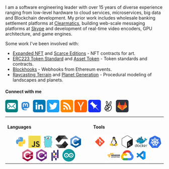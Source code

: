 I am a software engineering leader with over 15 years of diverse experience ranging from low-level hardware to cloud services, microservices, big data and Blockchain development. My prior work includes wholesale banking settlement platforms at [Clearmatics](https://www.clearmatics.com/), building web-scale messaging platforms at [Skype](https://www.skype.com/) and development of real-time video encoders, GPU architecture, and game engines. 

Some work I've been involved with:
- [Expanded NFT](https://github.com/joinzien/expanded-nft) and [Scarce Editions](https://github.com/joinzien/scarce-editions) - NFT contracts for art.
- [ERC223 Token Standard](https://github.com/Dexaran/ERC223-token-standard) and [Asset Token](https://github.com/clearmatics/asset-token) - Token standards and contracts.
- [Blockhooks](https://github.com/EthereumWebhooks/blockhooks) - Webhooks from Ethereum events.
- [Raycasting Terrain](https://github.com/zoenolan/RaycastingFractalTerrain) and [Planet Generation](https://github.com/zoenolan/FractalPlanetGeneration) - Procedural modeling of landscapes and planets.

<h4 align="left">Connect with me</h3>
<p align="left">
<a href="mailto:hello@zoenolan.org" target="blank"><img align="center" src="images/connect/email.svg" alt="zoenolan" height="40" width="40" /></a>
<a href="https://mastodon.social/@zoenolan" target="blank"><img align="center" src="images/connect/mastodon.svg" alt="zoenolan@mastodon.social" height="40" width="40" /></a>
<a href="https://linkedin.com/in/zoenolan" target="blank"><img align="center" src="images/connect/linkedin.svg" alt="zoenolan" height="40" width="40" /></a> 
<a href="https://twitter.com/zoe_nolan" target="blank"><img align="center" src="images/connect/twitter.svg" alt="zoe_nolan" height="40" width="40" /></a>
<a href="http://zoenolan.org/feed/" target="blank"><img align="center" src="images/connect/rss.svg" alt="http://zoenolan.org/feed/" height="40" width="40" /></a>
<a href="https://news.ycombinator.com/user?id=zoenolan" target="blank"><img align="center" src="images/connect/hackernews.svg" alt="https://news.ycombinator.com/user?id=zoenolan" height="40" width="40" /></a>
<a href="https://pinboard.in/u:zoenolan" target="blank"><img align="center" src="images/connect/pinboard.svg" alt="https://pinboard.in/u:zoenolan" height="40" width="40" /></a>
<a href="https://angel.co/u/zoenolan" target="blank"><img align="center" src="images/connect/angellist.svg" alt="https://angel.co/u/zoenolan" height="40" width="40" /></a> 
<a href="https://gitlab.com/zoenolan" target="blank"><img align="center" src="images/connect/gitlab.svg" alt="https://gitlab.com/zoenolan" height="40" width="40" /></a> 
</p>

<table { border: 0px;}>
 <tr>
    <th><h4 align="left">Languages</h4>
        <a href="https://www.python.org" target="_blank" rel="noreferrer"><img src="images/tools/python.svg" alt="python" width="40" height="40"/></a> 
        <a href="https://developer.mozilla.org/en-US/docs/Web/JavaScript" target="_blank" rel="noreferrer"><img src="images/tools/javascript-original.svg" alt="JS" width="40" height="40"/></a> 
        <a href="https://golang.org" target="_blank" rel="noreferrer"><img src="images/tools/go.svg" alt="go" width="40" height="40"/></a> 
        <a href="https://soliditylang.org/" target="_blank" rel="noreferrer"><img src="images/tools/solidity.svg" alt="solidity" width="40" height="40"/></a> 
        <a href="https://www.cprogramming.com/" target="_blank" rel="noreferrer"><img src="images/tools/c-original.svg" alt="C" width="40" height="40"/></a> 
        <a href="https://isocpp.org/" target="_blank" rel="noreferrer"><img src="images/tools/cplusplus-original.svg" alt="C++" width="40" height="40"/></a> 
        <a href="https://learn.microsoft.com/en-us/dotnet/csharp/" target="_blank" rel="noreferrer"><img src="images/tools/csharp-original.svg" alt="C#" width="40" height="40"/></a> 
        <a href="https://pandas.pydata.org/" target="_blank" rel="noreferrer"><img src="images/tools/pandas.svg" alt="pandas" width="40" height="40"/></a>
        <a href="https://www.arduino.cc/" target="_blank" rel="noreferrer"><img src="images/tools/arduino.svg" alt="arduino" width="40" height="40"/></a>    
    </th>
    <th><h4 align="left">Tools</h4>
        <a href="https://git-scm.com/" target="_blank" rel="noreferrer"><img src="images/tools/git.svg" alt="git" width="40" height="40"/></a>
        <a href="https://www.linux.org/" target="_blank" rel="noreferrer"><img src="images/tools/linux.svg" alt="linux" width="40" height="40"/></a>
        <a href="https://www.gnu.org/software/bash/" target="_blank" rel="noreferrer"><img src="images/tools/bash.svg" alt="bash" width="40" height="40"/></a> 
        <a href="https://www.docker.com/" target="_blank" rel="noreferrer"><img src="images/tools/docker.svg" alt="docker" width="40" height="40"/></a> 
        <a href="https://kubernetes.io" target="_blank" rel="noreferrer"><img src="images/tools/kubernetes.svg" alt="kubernetes" width="40" height="40"/></a> 
        <a href="https://aws.amazon.com" target="_blank" rel="noreferrer"><img src="images/tools/aws.svg" alt="aws" width="40" height="40"/></a>
        <a href="https://cloud.google.com" target="_blank" rel="noreferrer"><img src="images/tools/gcp.svg" alt="gcp" width="40" height="40"/></a> 
        <a href="https://code.visualstudio.com/" target="_blank" rel="noreferrer"><img src="images/tools/visualstudiocode.svg" alt="Visual Studio Code" width="40" height="40"/></a> 
    </th>
 </tr>
</table>
